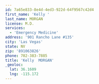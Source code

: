 ```yaml
---
id: 7a65e833-8e4d-4ed3-922d-64f9567c42d4
first_name: 'Kelly '
last_name: MORGAN
license: M.D.
services:
  - 'Emergency Medicine'
address: '901 Rancho Lane #135'
city: 'Las Vegas'
state: NV
zip: '891063826'
phone: 702-383-7885
title: 'Kelly  MORGAN'
_geoloc:
  lat: 36.1609
  lng: -115.172
---
```

